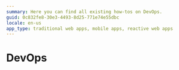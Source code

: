 ```yaml
---
summary: Here you can find all existing how-tos on DevOps.
guid: 0c832fe8-30e3-4493-8d25-771e74e55dbc
locale: en-us
app_type: traditional web apps, mobile apps, reactive web apps
---
```


# DevOps
